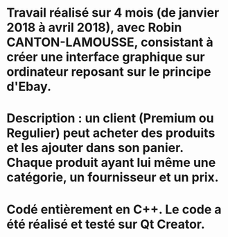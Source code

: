 # Travail réalisé sur 4 mois (de janvier 2018 à avril 2018), avec Robin CANTON-LAMOUSSE, consistant à créer une interface graphique sur ordinateur reposant sur le principe d'Ebay.

# Description : un client (Premium ou Regulier) peut acheter des produits et les ajouter dans son panier. Chaque produit ayant lui même une catégorie, un fournisseur et un prix.

# Codé entièrement en C++. Le code a été réalisé et testé sur Qt Creator. 

